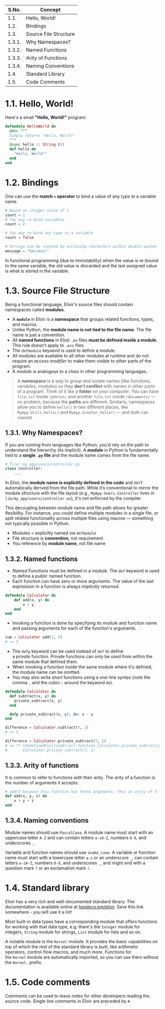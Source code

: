 | S.No.  | Concept               |
| ------ | --------------------- |
| 1.1.   | Hello, World!         |
| 1.2.   | Bindings              |
| 1.3.   | Source File Structure |
| 1.3.1. | Why Namespaces?       |
| 1.3.2. | Named Functions       |
| 1.3.3. | Arity of Functions    |
| 1.3.4. | Naming Conventions    |
| 1.4.   | Standard Library      |
| 1.5.   | Code Comments         |
# 1.1. Hello, World!
Here's a small **"Hello, World!"** program:
```elixir
defmodule HelloWorld do
  @doc """
  Simply returns "Hello, World!"
  """
  @spec hello :: String.t()
  def hello do
    "Hello, World!"
  end
end
```
# 1.2. Bindings
One can use the **match `=` operator** to bind a value of any type to a variable name.
```elixir
# Bound an integer value of 1
count = 1
# You may re-bind variables
count = 2

# You may re-bind any type to a variable
count = false

# Strings can be created by enclosing characters within double quotes
message = "Success!"
```
In functional programming (due to immutability) when the value is re-bound to the same variable, the old value is discarded and the last assigned value is what is stored in the variable.
# 1.3. Source File Structure
Being a functional language, Elixir's source files should contain namespaces called **modules**.
- A **`module`** in Elixir is a **namespace** that groups related functions, types, and macros.
- Unlike Python, the **module name is not tied to the file name**. The file name is just a convention.
- All **named functions** in Elixir `.ex` files **must be defined inside a module**. This rule doesn't apply to `.exs` files.
- The `defmodule` keyword is used to define a module. 
- All modules are available to all other modules at runtime and do not require an _access modifier_ to make them visible to other parts of the program. 
- A _module_ is analogous to a _class_ in other programming languages.

> A **namespace** is a way to group and isolate names (like functions, variables, modules) so they **don’t conflict** with names in other parts of a program. Think of it like a **folder** on your computer; You can have `file.txt` inside `/photos/` and another `file.txt` inside `/documents/` — no problem, because the **paths** are different. Similarly, namespaces allow you to define `hello()` in two different places, like `MyApp.Utils.hello()` and `MyApp.Greeter.hello()` — and both can coexist.

## 1.3.1. Why Namespaces?
If you are coming from languages like Python, you'd rely on the path to understand the hierarchy (its implicit). A **module** in Python is fundamentally tied to a **single `.py` file** and the module name comes from the file name.
```python
# file: my_app/users/controller.py
class Controller:
    ...
```
In Elixir, the **module name is explicitly defined in the code** and isn't automatically derived from the file path. While it’s conventional to mirror the module structure with the file layout (e.g., `MyApp.Users.Controller` lives in `lib/my_app/users/controller.ex`), it's not enforced by the compiler.

This decoupling between module name and file path allows for greater flexibility. For instance, you could define multiple modules in a single file, or split related functionality across multiple files using macros — something not typically possible in Python.
- Modules = explicitly named via `defmodule`
- File structure is **convention**, not requirement
- You reference by **module name**, not file name
## 1.3.2. Named functions
- _Named Functions_ must be defined in a module. The `def` keyword is used to define a _public_ named function.
- Each function can have zero or more arguments. The value of the last expression in a function is always _implicitly returned_.
```elixir
defmodule Calculator do
	def add(x, y) do
		x + y
	end
end
```
- Invoking a function is done by specifying its module and function name and passing arguments for each of the function's arguments.
```elixir
sum = Calculator.add(1, 2)
# => 3
```
- The `defp` keyword can be used instead of `def` to define a _private_ function. Private functions can only be used from within the same module that defined them.
- When invoking a function inside the same module where it's defined, the module name can be omitted.
- You may also write short functions using a one-line syntax (note the comma `,` and the colon `:` around the keyword `do`).
```elixir
defmodule Calculator do
  def subtract(x, y) do
    private_subtract(x, y)
  end

  defp private_subtract(x, y), do: x - y
end

difference = Calculator.subtract(7, 2)
# => 5

difference = Calculator.private_subtract(7, 2)
# => ** (UndefinedFunctionError) function Calculator.private_subtract/2 is undefined or private
#       Calculator.private_subtract(7, 2)
```
## 1.3.3. Arity of functions
It is common to refer to functions with their _arity_. The _arity_ of a function is the number of arguments it accepts.
```elixir
# add/3 because this function has three arguments, thus an arity of 3
def add(x, y, z) do
	x + y + z
end
```
## 1.3.4. Naming conventions
Module names should use `PascalCase`. A module name must start with an uppercase letter `A-Z` and can contain letters `a-zA-Z`, numbers `0-9`, and underscores `_`.

Variable and function names should use `snake_case`. A variable or function name must start with a lowercase letter `a-z` or an underscore `_`, can contain letters `a-zA-Z`, numbers `0-9`, and underscores `_`, and might end with a question mark `?` or an exclamation mark `!`.
# 1.4. Standard library
Elixir has a very rich and well-documented standard library. The documentation is available online at [hexdocs.pm/elixir](https://hexdocs.pm/elixir/Kernel.html#content). Save this link somewhere - you will use it a lot!

Most built-in data types have a corresponding module that offers functions for working with that data type, e.g. there's the `Integer` module for integers, `String` module for strings, `List` module for lists and so on.

A notable module is the `Kernel` module. It provides the basic capabilities on top of which the rest of the standard library is built, like arithmetic operators, control-flow macros, and much more. Functions for the `Kernel` module are automatically imported, so you can use them without the `Kernel.` prefix.
# 1.5. Code comments
Comments can be used to leave notes for other developers reading the source code. Single line comments in Elixir are preceded by `#`.